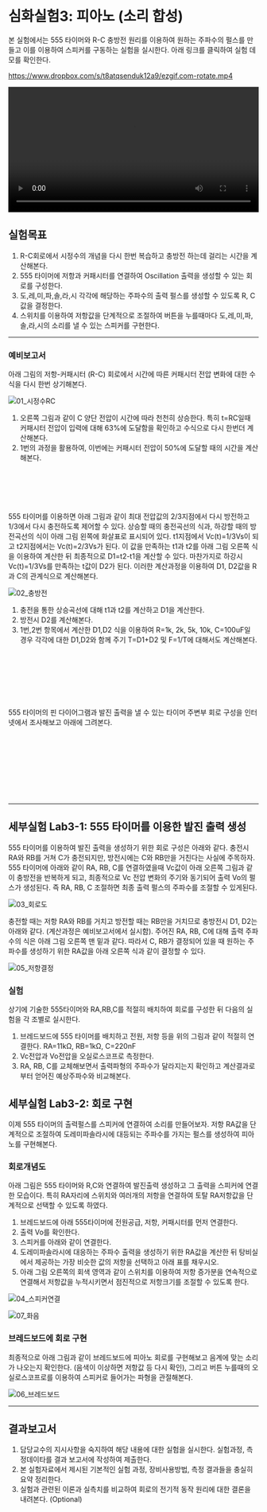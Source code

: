 
# 심화실험3: 피아노 (소리 합성)

본 실험에서는 555 타이머와 R-C 충방전 원리를 이용하여 원하는 주파수의 펄스를 만들고 이를 이용하여 스피커를 구동하는 실험을 실시한다. 아래 링크를 클릭하여 실험 데모를 확인한다.

https://www.dropbox.com/s/t8atqsenduk12a9/ezgif.com-rotate.mp4

<video width="100%" controls="true" poster="" >
<source src="https://www.dropbox.com/s/t8atqsenduk12a9/ezgif.com-rotate.mp4?raw=1" type="video/mp4" />
</video>

## 실험목표
1. R-C회로에서 시정수의 개념을 다시 한번 복습하고 충방전 하는데 걸리는 시간을 계산해본다.
2. 555 타이머에 저항과 커패시터를 연결하여 Oscillation 출력을 생성할 수 있는 회로를 구성한다.
3. 도,레,미,파,솔,라,시 각각에 해당하는 주파수의 출력 펄스를 생성할 수 있도록 R, C값을 결정한다.
4. 스위치를 이용하여 저항값을 단계적으로 조절하여 버튼을 누를때마다 도,레,미,파,솔,라,시의 소리를 낼 수 있는 스피커를 구현한다.
-------------------------
### 예비보고서

아래 그림의 저항-커패시터 (R-C) 회로에서 시간에 따른 커패시터 전압 변화에 대한 수식을 다시 한번 상기해본다.   

![01_시정수RC](./images/01_시정수RC.jpg)

1. 오른쪽 그림과 같이 C 양단 전압이 시간에 따라 천천히 상승한다. 특히 t=RC일때 커패시터 전압이 입력에 대해 63%에 도달함을 확인하고 수식으로 다시 한번더 계산해본다.
2. 1번의 과정을 활용하여, 이번에는 커패시터 전압이 50%에 도달할 때의 시간을 계산해본다.

```






```



555 타이머를 이용하면 아래 그림과 같이 최대 전압값의 2/3지점에서 다시 방전하고 1/3에서 다시 충전하도록 제어할 수 있다. 상승할 때의 충전곡선의 식과, 하강할 때의 방전곡선의 식이 아래 그림 왼쪽에 화살표로 표시되어 있다. t1지점에서 Vc(t)=1/3Vs이 되고 t2지점에서는 Vc(t)=2/3Vs가 된다. 이 값을 만족하는 t1과 t2를 아래 그림 오른쪽 식을 이용하여 계산한 뒤 최종적으로 D1=t2-t1을 계산할 수 있다. 마찬가지로 하강시 Vc(t)=1/3Vs를 만족하는 t값이 D2가 된다. 이러한 계산과정을 이용하여 D1, D2값을 R과 C의 관계식으로 계산해본다.

![02_충방전](./images/02_충방전.jpg)

1. 충전을 통한 상승곡선에 대해 t1과 t2를 계산하고 D1을 계산한다.
2. 방전시 D2를 계산해본다.
3. 1번,2번 항목에서 계산한 D1,D2 식을 이용하여 R=1k, 2k, 5k, 10k, C=100uF일 경우 각각에 대한 D1,D2와 함께 주기 T=D1+D2 및 F=1/T에 대해서도 계산해본다.

```








```



555 타이머의 핀 다이어그램과 발진 출력을 낼 수 있는 타이머 주변부 회로 구성을 인터넷에서 조사해보고 아래에 그려본다.

```










```



------


## 세부실험 Lab3-1: 555 타이머를 이용한 발진 출력 생성

555 타이머를 이용하여 발진 출력을 생성하기 위한 회로 구성은 아래와 같다. 충전시 RA와 RB를 거쳐 C가 충전되지만, 방전시에는 C와 RB만을 거친다는 사실에 주목하자. 555 타이머에 아래와 같이 RA, RB, C를 연결하였을때 Vc값이 아래 오른쪽 그림과 같이 충방전을 반복하게 되고, 최종적으로 Vc 전압 변화의 주기와 동기되어 출력 Vo의 펄스가 생성된다. 즉 RA, RB, C 조절하면 최종 출력 펄스의 주파수를 조절할 수 있게된다.

![03_회로도](./images/03_회로도.jpg)





충전할 때는 저항 RA와 RB를 거치고 방전할 때는 RB만을 거치므로 충방전시 D1, D2는 아래와 같다. (계산과정은 예비보고서에서 실시함). 주어진 RA, RB, C에 대해 출력 주파수의 식은 아래 그림 오른쪽 맨 밑과 같다. 따라서 C, RB가 결정되어 있을 때 원하는 주파수를 생성하기 위한 RA값을 아래 오른쪽 식과 같이 결정할 수 있다.

![05_저항결정](./images/05_저항결정.jpg)



### 실험

상기에 기술한 555타이머와 RA,RB,C를 적절히 배치하여 회로를 구성한 뒤 다음의 실험을 각 조별로 실시한다.

1. 브레드보드에 555 타이머를 배치하고 전원, 저항 등을 위의 그림과 같이 적절히 연결한다. RA=11kΩ, RB=1kΩ, C=220nF
2. Vc전압과 Vo전압을 오실로스코프로 측정한다.
3. RA, RB, C를 교체해보면서 출력파형의 주파수가 달라지는지 확인하고 계산결과로부터 얻어진 예상주파수와 비교해본다.



## 세부실험 Lab3-2: 회로 구현

이제 555 타이머의 출력펄스를 스피커에 연결하여 소리를 만들어보자. 저항 RA값을 단계적으로 조절하여 도레미파솔라시에 대등되는 주파수를 가지는 펄스를 생성하여 피아노를 구현해본다.



### 회로개념도

아래 그림은 555 타이머와 R,C와 연결하여 발진출력 생성하고 그 출력을 스피커에 연결한 모습이다. 특히 RA자리에 스위치와 여러개의 저항을 연결하여 토탈 RA저항값을 단계적으로 선택할 수 있도록 하였다.

1. 브레드보드에 아래 555타이머에 전원공급, 저항, 커패시터를 먼저 연결한다.
2. 출력 Vo를 확인한다. 
3. 스피커를 아래와 같이 연결한다.
4. 도레미파솔라시에 대응하는 주파수 출력을 생성하기 위한 RA값을 계산한 뒤 탕비실에서 제공하는 가장 비슷한 값의 저항을 선택하고 아래 표를 채우시오.
5. 아래 그림 오른쪽의 회색 영역과 같이 스위치를 이용하여 저항 증가분을 연속적으로 연결해서 저항값을 누적시키면서 점진적으로 저항크기를 조절할 수 있도록 한다.

![04_스피커연결](./images/04_스피커연결.jpg)

![07_화음](./images/07_화음.jpg)

### 브레드보드에 회로 구현

최종적으로 아래 그림과 같이 브레드보드에 피아노 회로를 구현해보고 음계에 맞는 소리가 나오는지 확인한다.  (음색이 이상하면 저항값 등 다시 확인), 그리고 버튼 누를때의 오실로스코프로를 이용하여 스피커로 들어가는 파형을 관절해본다.

![06_브레드보드](./images/06_브레드보드.jpg)



---------------------------
## 결과보고서

1. 담당교수의 지시사항을 숙지하여 해당 내용에 대한 실험을 실시한다. 실험과정, 측정데이타를 결과 보고서에 작성하여 제출한다.
2. 본 실험자료에서 제시된 기본적인 실험 과정, 장비사용방법, 측정 결과들을 충실히 요약 정리한다. 
3. 실험과 관련된 이론과 실측치를 비교하여 회로의 전기적 동작 원리에 대한 결론을 내려본다. (Optional) 
